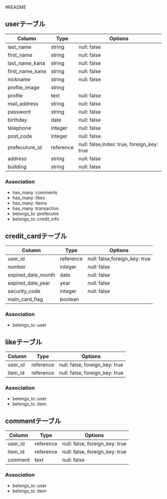 #README

## userテーブル

|Column|Type|Options|
|------|----|-------|
|last_name|string|null: false|
|first_name|string|null: false|
|last_name_kana|string|null: false|
|first_name_kana|string|null: false|
|nickname|string|null: false|
|profile_image|string|
|profile|text|null: false|
|mail_address|string|null: false|
|password|string|null: false|
|birthday|date|null: false|
|telephone|integer|null: false|
|post_code|integer|null: false|
|prefecuture_id|reference|null: false,index: true, foreign_key: true|
|address|string|null: false|
|building|string|null: false|

### Association
- has_many :comments
- has_many :likes
- has_many :items
- has_many :transaction
- belongs_to :prefecutre
- belongs_to :credit_info

## credit_cardテーブル
|Column|Type|Options|
|------|----|-------|
|user_id|reference|null: false,foreign_key: true|
|number|integer|null: false|
|expired_date_month|date|null: false|
|expired_date_year|year|null: false|
|security_code|integer|null: false|
|main_card_flag|boolean|

### Association
- belongs_to :user

## likeテーブル
|Column|Type|Options|
|------|----|-------|
|user_id|reference|null: false, foreign_key: true|
|item_id|reference|null: false, foreign_key: true|

### Association
- belongs_to :user
- belongs_to :item

## commentテーブル
|Column|Type|Options|
|------|----|-------|
|user_id|reference|null: false, foreign_key: true|
|item_id|reference|null: false, foreign_key: true|
|comment|text|null: false|

### Association
- belongs_to :user
- belongs_to :item












